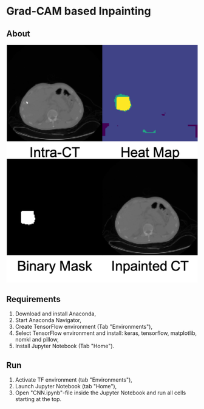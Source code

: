 # Grad-CAM based Inpainting 

## About
<img src='./figures/Pipeline.png' />

## Requirements

1. Download and install Anaconda,
2. Start Anaconda Navigator,
3. Create TensorFlow environment (Tab "Environments"),
4. Select TensorFlow environment and install: keras, tensorflow, matplotlib, nomkl and pillow,
5. Install Jupyter Notebook (Tab "Home").


## Run
1. Activate TF environment (tab "Environments"),
2. Launch Jupyter Notebook (tab "Home"),
3. Open "CNN.ipynb"-file inside the Jupyter Notebook and run all cells starting at the top.
